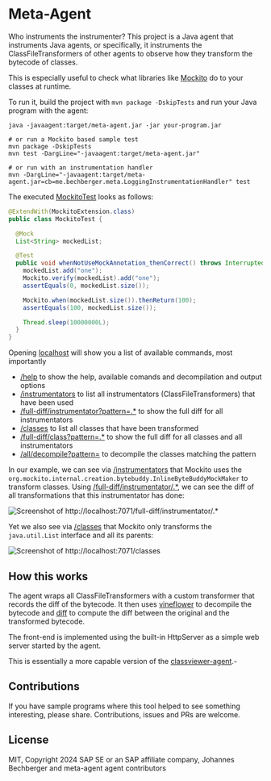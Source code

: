 Meta-Agent
==========

Who instruments the instrumenter? This project is a Java agent that instruments Java agents,
or specifically, it instruments the ClassFileTransformers of other agents to observe how they transform
the bytecode of classes.

This is especially useful to check what libraries like [Mockito](https://site.mockito.org/) do to your classes at runtime.

To run it, build the project with `mvn package -DskipTests` and run your Java program with the agent:

```shell
java -javaagent:target/meta-agent.jar -jar your-program.jar

# or run a Mockito based sample test
mvn package -DskipTests
mvn test -DargLine="-javaagent:target/meta-agent.jar"

# or run with an instrumentation handler
mvn -DargLine="-javaagent:target/meta-agent.jar=cb=me.bechberger.meta.LoggingInstrumentationHandler" test
```

The executed [MockitoTest](src/test/java/me/bechberger/meta/MockitoTest.java) looks as follows:

```java
@ExtendWith(MockitoExtension.class)
public class MockitoTest {

  @Mock
  List<String> mockedList;

  @Test
  public void whenNotUseMockAnnotation_thenCorrect() throws InterruptedException {
    mockedList.add("one");
    Mockito.verify(mockedList).add("one");
    assertEquals(0, mockedList.size());

    Mockito.when(mockedList.size()).thenReturn(100);
    assertEquals(100, mockedList.size());

    Thread.sleep(10000000L);
  }
}
```

Opening [localhost](http://localhost:7071) will show you a list of available commands, most importantly
- [/help](http://localhost:7071) to show the help, available comands and decompilation and output options
- [/instrumentators](http://localhost:7071/instrumentators) to list all instrumentators (ClassFileTransformers) that have been used
- [/full-diff/instrumentator?pattern=.*](http://localhost:7071/full-diff/instrumentator?pattern=.*)
  to show the full diff for all instrumentators
- [/classes](http://localhost:7071/classes) to list all classes that have been transformed
- [/full-diff/class?pattern=.*](http://localhost:7071/full-diff/class?pattern=.*)
  to show the full diff for all classes and all instrumentators
- [/all/decompile?pattern=<pattern>](http://localhost:7071/all/decompile?pattern=<pattern>)
  to decompile the classes matching the pattern

In our example, we can see via [/instrumentators](http://localhost:7071/instrumentators) that Mockito uses
the `org.mockito.internal.creation.bytebuddy.InlineByteBuddyMockMaker` to transform classes.
Using [/full-diff/instrumentator/.*](http://localhost:7071/full-diff/instrumentator/.*), we can see the diff of all
transformations that this instrumentator has done:

![Screenshot of http://localhost:7071/full-diff/instrumentator/.*](img/instrumentators.png)

Yet we also see via [/classes](http://localhost:7071/classes) that Mockito only transforms the `java.util.List` 
interface and all its parents:

![Screenshot of http://localhost:7071/classes](img/classes.png)

How this works
--------------

The agent wraps all ClassFileTransformers with a custom transformer that records the diff of the bytecode.
It then uses [vineflower](http://vineflower.org/) to decompile the bytecode and 
[diff](https://www.gnu.org/software/diffutils/)
to compute the diff between the original and the transformed bytecode.

The front-end is implemented using the built-in HttpServer as a simple web server started by the agent.

This is essentially a more capable version of the [classviewer-agent](https://github.com/parttimenerd/classviewer-agent).-

Contributions
-------------
If you have sample programs where this tool helped to see something interesting, please share.
Contributions, issues and PRs are welcome.

License
-------
MIT, Copyright 2024 SAP SE or an SAP affiliate company, Johannes Bechberger
and meta-agent agent contributors
